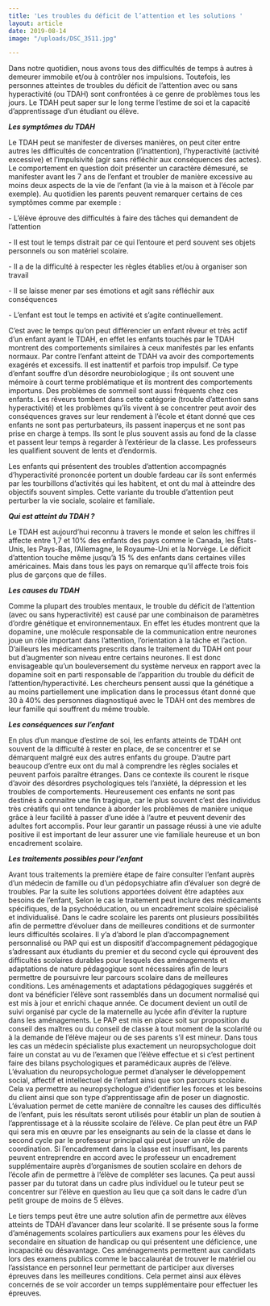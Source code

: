```yaml
---
title: 'Les troubles du déficit de l’attention et les solutions '
layout: article
date: 2019-08-14
image: "/uploads/DSC_3511.jpg"

---
```

Dans notre quotidien, nous avons tous des difficultés de temps à autres à demeurer immobile et/ou à contrôler nos impulsions. Toutefois, les personnes atteintes de troubles du déficit de l’attention avec ou sans hyperactivité (ou TDAH) sont confrontées à ce genre de problèmes tous les jours. Le TDAH peut saper sur le long terme l’estime de soi et la capacité d’apprentissage d’un étudiant ou élève.

**_Les symptômes du TDAH_**

Le TDAH peut se manifester de diverses manières, on peut citer entre autres les difficultés de concentration (l’inattention), l’hyperactivité (activité excessive) et l’impulsivité (agir sans réfléchir aux conséquences des actes). Le comportement en question doit présenter un caractère démesuré, se manifester avant les 7 ans de l’enfant et troubler de manière excessive au moins deux aspects de la vie de l’enfant (la vie à la maison et à l’école par exemple).
Au quotidien les parents peuvent remarquer certains de ces symptômes comme par exemple :

\-  L’élève éprouve des difficultés à faire des tâches qui demandent de l’attention

\-  Il est tout le temps distrait par ce qui l’entoure et perd souvent ses objets personnels ou son matériel scolaire.

\-  Il a de la difficulté à respecter les règles établies et/ou à organiser son travail

\-  Il se laisse mener par ses émotions et agit sans réfléchir aux conséquences

\-  L’enfant est tout le temps en activité et s’agite continuellement.

C’est avec le temps qu’on peut différencier un enfant rêveur et très actif d’un enfant ayant le TDAH, en effet les enfants touchés par le TDAH montrent des comportements similaires à ceux manifestés par les enfants normaux. Par contre l’enfant atteint de TDAH va avoir des comportements exagérés et excessifs. Il est inattentif et parfois trop impulsif. Ce type d’enfant souffre d’un désordre neurobiologique ; ils ont souvent une mémoire à court terme problématique et ils montrent des comportements importuns.
Des problèmes de sommeil sont aussi fréquents chez ces enfants. Les rêveurs tombent dans cette catégorie (trouble d’attention sans hyperactivité) et les problèmes qu’ils vivent à se concentrer peut avoir des conséquences graves sur leur rendement à l’école et étant donné que ces enfants ne sont pas perturbateurs, ils passent inaperçus et ne sont pas prise en charge à temps. Ils sont le plus souvent assis au fond de la classe et passent leur temps à regarder à l’extérieur de la classe. Les professeurs les qualifient souvent de lents et d’endormis.

Les enfants qui présentent des troubles d’attention accompagnés d’hyperactivité prononcée portent un double fardeau car ils sont enfermés par les tourbillons d’activités qui les habitent, et ont du mal à atteindre des objectifs souvent simples. Cette variante du trouble d’attention peut perturber la vie sociale, scolaire et familiale.

**_Qui est atteint du TDAH ?_**

Le TDAH est aujourd’hui reconnu à travers le monde et selon les chiffres il affecte entre 1,7 et 10% des enfants des pays comme le Canada, les États-Unis, les Pays-Bas, l’Allemagne, le Royaume-Uni et la Norvège. Le déficit d’attention touche même jusqu’à 15 % des enfants dans certaines villes américaines. Mais dans tous les pays on remarque qu’il affecte trois fois plus de garçons que de filles.

**_Les causes du TDAH_**

Comme la plupart des troubles mentaux, le trouble du déficit de l’attention (avec ou sans hyperactivité) est causé par une combinaison de paramètres d’ordre génétique et environnementaux. En effet les études montrent que la dopamine, une molécule responsable de la communication entre neurones joue un rôle important dans l’attention, l’orientation à la tâche et l’action. D’ailleurs les médicaments prescrits dans le traitement du TDAH ont pour but d’augmenter son niveau entre certains neurones. Il est donc envisageable qu’un bouleversement du système nerveux en rapport avec la dopamine soit en parti responsable de l’apparition du trouble du déficit de l’attention/hyperactivité.
Les chercheurs pensent aussi que la génétique a au moins partiellement une implication dans le processus étant donné que 30 à 40% des personnes diagnostiqué avec le TDAH ont des membres de leur famille qui souffrent du même trouble.

**_Les conséquences sur l’enfant_**

En plus d’un manque d’estime de soi, les enfants atteints de TDAH ont souvent de la difficulté à rester en place, de se concentrer et se démarquent malgré eux des autres enfants du groupe. D’autre part beaucoup d’entre eux ont du mal à comprendre les règles sociales et peuvent parfois paraître étranges. Dans ce contexte ils courent le risque d’avoir des désordres psychologiques tels l’anxiété, la dépression et les troubles de comportements. Heureusement ces enfants ne sont pas destinés à connaitre une fin tragique, car le plus souvent c’est des individus très créatifs qui ont tendance à aborder les problèmes de manière unique grâce à leur facilité à passer d’une idée à l’autre et peuvent devenir des adultes fort accomplis. Pour leur garantir un passage réussi à une vie adulte positive il est important de leur assurer une vie familiale heureuse et un bon encadrement scolaire.

**_Les traitements possibles pour l’enfant_**

Avant tous traitements la première étape de faire consulter l’enfant auprès d’un médecin de famille ou d’un pédopsychiatre afin d’évaluer son degré de troubles. Par la suite les solutions apportées doivent être adaptées aux besoins de l’enfant, Selon le cas le traitement peut inclure des médicaments spécifiques, de la psychoéducation, ou un encadrement scolaire spécialisé et individualisé. Dans le cadre scolaire les parents ont plusieurs possibilités afin de permettre d’évoluer dans de meilleures conditions et de surmonter leurs difficultés scolaires. Il y’a d’abord le plan d’accompagnement personnalisé ou PAP qui est un dispositif d’accompagnement pédagogique s’adressant aux étudiants du premier et du second cycle qui éprouvent des difficultés scolaires durables pour lesquels des aménagements et adaptations de nature pédagogique sont nécessaires afin de leurs permettre de poursuivre leur parcours scolaire dans de meilleures conditions. Les aménagements et adaptations pédagogiques suggérés et dont va bénéficier l’élève sont rassemblés dans un document normalisé qui est mis à jour et enrichi chaque année. Ce document devient un outil de suivi organisé par cycle de la maternelle au lycée afin d’éviter la rupture dans les aménagements. Le PAP est mis en place soit sur proposition du conseil des maîtres ou du conseil de classe à tout moment de la scolarité ou à la demande de l’élève majeur ou de ses parents s’il est mineur. Dans tous les cas un médecin spécialiste plus exactement un neuropsychologue doit faire un constat au vu de l’examen que l’élève effectue et si c’est pertinent faire des bilans psychologiques et paramédicaux auprès de l’élève. L’évaluation du neuropsychologue permet d’analyser le développement social, affectif et intellectuel de l’enfant ainsi que son parcours scolaire. Cela va permettre au neuropsychologue d’identifier les forces et les besoins du client ainsi que son type d’apprentissage afin de poser un diagnostic. L’évaluation permet de cette manière de connaître les causes des difficultés de l’enfant, puis les résultats seront utilisés pour établir un plan de soutien à l’apprentissage et à la réussite scolaire de l’élève. Ce plan peut être un PAP qui sera mis en œuvre par les enseignants au sein de la classe et dans le second cycle par le professeur principal qui peut jouer un rôle de coordination.  Si l’encadrement dans la classe est insuffisant, les parents peuvent entreprendre en accord avec le professeur un encadrement supplémentaire auprès d’organismes de soutien scolaire en dehors de l’école afin de permettre à l’élève de compléter ses lacunes. Ça peut aussi passer par du tutorat dans un cadre plus individuel ou le tuteur peut se concentrer sur l’élève en question au lieu que ça soit dans le cadre d’un petit groupe de moins de 5 élèves.

Le tiers temps peut être une autre solution afin de permettre aux élèves atteints de TDAH d’avancer dans leur scolarité. Il se présente sous la forme d’aménagements scolaires particuliers aux examens pour les élèves du secondaire en situation de handicap ou qui présentent une déficience, une incapacité ou désavantage. Ces aménagements permettent aux candidats lors des examens publics comme le baccalauréat de trouver le matériel ou l’assistance en personnel leur permettant de participer aux diverses épreuves dans les meilleures conditions. Cela permet ainsi aux élèves concernés de se voir accorder un temps supplémentaire pour effectuer les épreuves.